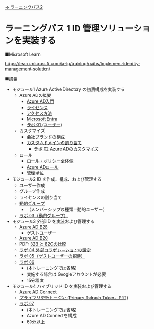 [→ ラーニングパス2](lp02.md)

# ラーニングパス 1 ID 管理ソリューションを実装する

■Microsoft Learn

https://learn.microsoft.com/ja-jp/training/paths/implement-identity-management-solution/

■講義

- モジュール1 Azure Active Directory の初期構成を実装する
  - Azure ADの概要
    - [Azure AD入門](../AzureAD/Azure%20AD入門.pdf)
    - [ライセンス](../AzureAD/license.md)
    - [アクセス方法](../AzureAD/urls.md)
    - [Microsoft Entra](../SC/entra.md)
    - [ラボ 01 (ユーザー)](lab01.md)
  - カスタマイズ
    - [会社ブランドの構成](../AzureAD/brand.md)
    - [カスタムドメインの割り当て](../AzureAD/custom-domain.md)
      - [ラボ 02 Azure ADのカスタマイズ](lab02.md)
  - ロール
    - [ロール・ポリシー全体像](../AZ-104/pdf/mod02/ロール・ポリシー全体像.pdf)
    - [Azure ADロール](../AzureAD/role.md)
    - [管理単位](../AzureAD/administrative-units.md)
- モジュール2 ID を作成、構成、および管理する
  - ユーザー作成
  - グループ作成
  - ライセンスの割り当て
  - [動的グループ](../AzureAD/group.md)
    - （メンバーシップの種類＝動的ユーザー）
  - [ラボ 03（動的グループ）](lab03.md)
- モジュール3 外部 ID を実装および管理する
  - [Azure AD B2B](../AZ-304/mod04-06-b2b.md)
    - ゲストユーザー
  - [Azure AD B2C](../AZ-303/mod01-08-aad-b2c.md)
  - PDF: [B2B と B2Cの比較](pdf/b2b%20vs%20b2c.pdf)
  - [ラボ 04 外部コラボレーションの設定](lab04.md)
  - [ラボ 05（ゲストユーザーの招待）](lab05.md)
  - [ラボ 06](https://microsoftlearning.github.io/SC-300-Identity-and-Access-Administrator.JA-JP/Instructions/Labs/Lab_06_AddFederatedIdentityProvider.html)
    - (本トレーニングでは省略)
    - 実施する場合は Googleアカウントが必要
    - 15分程度
- モジュール4 ハイブリッド ID を実装および管理する
  - [Azure AD Connect](../AZ-303/mod02-01-hybridid.md)
  - [プライマリ更新トークン (Primary Refresh Token、PRT)](../SC/PRT.md)
  - [ラボ 07](https://microsoftlearning.github.io/SC-300-Identity-and-Access-Administrator.JA-JP/Instructions/Labs/Lab_07_AddHybridIdentityWithAzureADConnect.html)
    - (本トレーニングでは省略)
    - Azure AD Connectを構成
    - 60分以上

<!--

■ ラボ手順書

英語版（最新。ブラウザの翻訳機能で日本語化して閲覧できます）
https://github.com/MicrosoftLearning/SC-300-Identity-and-Access-Administrator/tree/master/Instructions/Labs

日本語翻訳版（若干古い可能性があります）
https://github.com/MicrosoftLearning/SC-300-Identity-and-Access-Administrator.JA-JP/tree/main/Instructions/Labs

ラボのファイル（ダウンロードして展開すると Allfiles フォルダ以下にラボで使用するファイルがあります）
https://github.com/MicrosoftLearning/SC-300-Identity-and-Access-Administrator/archive/refs/heads/master.zip


■ ラボの概要


- 05
  - ゲストユーザーの招待
- 06
  - スキップ(Microsoft 365ライセンスが必要)

-->

